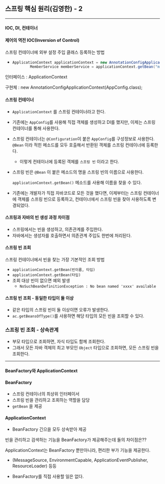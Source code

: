 ## 스프링 핵심 원리(김영한) - 2

----

#### IOC, DI, 컨테이너

#### 제어의 역전 IOC(Inversion of Control)



스프링 컨테이너에 외부 설정 주입 클래스 등록하는 방법

- ```java
  ApplicationContext applicationContext = new AnnotationConfigApplicationContext(AppConfig.class);
          MemberService memberService = applicationContext.getBean("memberService", MemberService.class);//메소드 이름, 타입
  ```

인터페이스 : ApplicationContext

구현체 : new AnnotationConfigApplicationContext(AppConfig.class);



#### 스프링 컨테이너

- `ApplicationContext` 를 스프링 컨테이너라고 한다.

- 기존에는 `AppConfig`를 사용해 직접 객체를 생성하고 DI를 했지만, 이제는 스프링 컨테이너를 통해 사용한다.

- 스프링 컨테이너는 `@Configuration`이 붙은 `AppConfig`를 구성정보로 사용한다. `@Bean` 이라 적힌 메소드를 모두 호출해서 반환된 객체를 스프링 컨테이너에 등록한다.

  - 이렇게 컨테이너에 등록된 객체를 `스프링 빈` 이라고 한다.

- 스프링 빈은 `@Bean` 이 붙은 메소드의 명을 스프링 빈의 이름으로 사용한다.

  `applicationContext.getBean()` 메소드를 사용해 이름을 찾을 수 있다.

- 기존에는 개발자가 직접 자바코드로 모든 것을 했다면, 이제부터는 스프링 컨테이너에 객체를 스프링 빈으로 등록하고, 컨테이너에서 스프링 빈을 찾아 사용하도록 변경되었다.



#### 스프링과 자바의 빈 생성 과정 차이점

- 스프링에서는 빈을 생성하고, 의존관계를 주입한다.
- 자바에서는 생성자를 호출하면서 의존관계 주입도 한번에 처리된다.



#### 스프링 빈 조회

스프링 컨테이너에서 빈을 찾는 가장 기본적인 조회 방법

- `applicationContext.getBean(빈이름, 타입)`
- `applicationContext.getBean(타입)`
- 조회 대상 빈이 없으면 예외 발생
  - `NoSuchBeanDefinitionException : No bean named 'xxxx' available`



#### 스프링 빈 조회 - 동일한 타입이 둘 이상

- 같은 타입의 스프링 빈이 둘 이상이면 오류가 발생한다.
- `ac.getBeansOfType()`를 사용하면 해당 타입의 모든 빈을 조회할 수 있다.



### 스프링 빈 조회 - 상속관계

- 부모 타입으로 조회하면, 자식 타입도 함께 조회한다.
- 그래서 모든 자바 객체의 최고 부모인 `Object` 타입으로 조회하면, 모든 스프링 빈을 조회한다.



----

#### BeanFactory와 ApplicationContext

#### BeanFactory

- 스프링 컨테이너의 최상위 인터페이서
- 스프링 빈을 관리하고 조회하는 역할을 담당
- `getBean` 을 제공



#### ApplicationContext

- BeanFactory 긴으을 모두 상속받아 제공



빈을 관리하고 검색하는 기능을 BeanFactory가 제공해주는데 둘의 차이점은??

ApplicationContext는 BeanFactory 뿐만아니라, 편리한 부가 기능을 제공한다.

- (MessageSource, EnvironmentCapable, ApplicationEventPublisher, ResourceLoader) 등등

- BeanFactory를 직접 사용할 일은 없다.